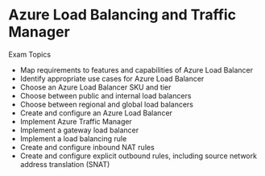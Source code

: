 # Azure Load Balancing and Traffic Manager
Exam Topics
- Map requirements to features and capabilities of Azure Load Balancer
- Identify appropriate use cases for Azure Load Balancer
- Choose an Azure Load Balancer SKU and tier
- Choose between public and internal load balancers
- Choose between regional and global load balancers
- Create and configure an Azure Load Balancer
- Implement Azure Traffic Manager
- Implement a gateway load balancer
- Implement a load balancing rule
- Create and configure inbound NAT rules
- Create and configure explicit outbound rules, including source network address translation (SNAT)
